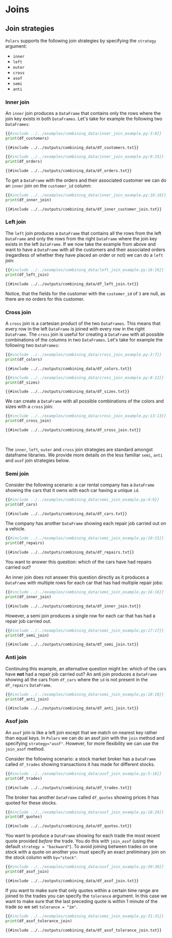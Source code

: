 # Joins

## Join strategies

`Polars` supports the following join strategies by specifying the `strategy` argument:

- `inner`
- `left`
- `outer`
- `cross`
- `asof`
- `semi`
- `anti`

### Inner join

An `inner` join produces a `DataFrame` that contains only the rows where the join key exists in both `DataFrames`. Let's take for example the following two `DataFrames`:

```python
{{#include ../../examples/combining_data/inner_join_example.py:3:8}}
print(df_customers)
```

```text
{{#include ../../outputs/combining_data/df_customers.txt}}
```

```python
{{#include ../../examples/combining_data/inner_join_example.py:9:15}}
print(df_orders)
```

```text
{{#include ../../outputs/combining_data/df_orders.txt}}
```

To get a `DataFrame` with the orders and their associated customer we can do an `inner` join on the `customer_id` column:

```python
{{#include ../../examples/combining_data/inner_join_example.py:16:16}}
print(df_inner_join)
```

```text
{{#include ../../outputs/combining_data/df_inner_customer_join.txt}}
```

### Left join

The `left` join produces a `DataFrame` that contains all the rows from the left `DataFrame` and only the rows from the right `DataFrame` where the join key exists in the left `DataFrame`. If we now take the example from above and want to have a `DataFrame` with all the customers and their associated orders (regardless of whether they have placed an order or not) we can do a `left` join:

```python
{{#include ../../examples/combining_data/left_join_example.py:16:16}}
print(df_left_join)
```

```text
{{#include ../../outputs/combining_data/df_left_join.txt}}
```

Notice, that the fields for the customer with the `customer_id` of `3` are null, as there are no orders for this customer.

### Cross join

A `cross` join is a cartesian product of the two `DataFrames`. This means that every row in the left `DataFrame` is joined with every row in the right `DataFrame`. The `cross` join is useful for creating a `DataFrame` with all possible combinations of the columns in two `DataFrames`. Let's take for example the following two `DataFrames`:

```python
{{#include ../../examples/combining_data/cross_join_example.py:3:7}}
print(df_colors)
```

```text
{{#include ../../outputs/combining_data/df_colors.txt}}
```

```python
{{#include ../../examples/combining_data/cross_join_example.py:8:12}}
print(df_sizes)
```

```text
{{#include ../../outputs/combining_data/df_sizes.txt}}
```

We can create a `DataFrame` with all possible combinations of the colors and sizes with a `cross` join:

```python
{{#include ../../examples/combining_data/cross_join_example.py:13:13}}
print(df_cross_join)
```

```text
{{#include ../../outputs/combining_data/df_cross_join.txt}}
```

<br>

The `inner`, `left`, `outer` and `cross` join strategies are standard amongst dataframe libraries. We provide more details on the less familiar `semi`, `anti` and `asof` join strategies below.

### Semi join

Consider the following scenario: a car rental company has a `DataFrame` showing the cars that it owns with each car having a unique `id`.

```python
{{#include ../../examples/combining_data/semi_join_example.py:4:9}}
print(df_cars)
```

```text
{{#include ../../outputs/combining_data/df_cars.txt}}
```

The company has another `DataFrame` showing each repair job carried out on a vehicle.

```python
{{#include ../../examples/combining_data/semi_join_example.py:10:15}}
print(df_repairs)
```

```text
{{#include ../../outputs/combining_data/df_repairs.txt}}
```

You want to answer this question: which of the cars have had repairs carried out?

An inner join does not answer this question directly as it produces a `DataFrame` with multiple rows for each car that has had multiple repair jobs:

```python
{{#include ../../examples/combining_data/semi_join_example.py:16:16}}
print(df_inner_join)
```

```text
{{#include ../../outputs/combining_data/df_inner_join.txt}}
```

However, a semi join produces a single row for each car that has had a repair job carried out.

```python
{{#include ../../examples/combining_data/semi_join_example.py:17:17}}
print(df_semi_join)
```

```text
{{#include ../../outputs/combining_data/df_semi_join.txt}}
```

### Anti join

Continuing this example, an alternative question might be: which of the cars have **not** had a repair job carried out? An anti join produces a `DataFrame` showing all the cars from `df_cars` where the `id` is not present in the `df_repairs` `DataFrame`.

```python
{{#include ../../examples/combining_data/semi_join_example.py:18:18}}
print(df_anti_join)
```

```text
{{#include ../../outputs/combining_data/df_anti_join.txt}}
```

### Asof join

An `asof` join is like a left join except that we match on nearest key rather than equal keys.
In `Polars` we can do an asof join with the `join` method and specifying `strategy="asof"`. However, for more flexibility we can use the `join_asof` method.

Consider the following scenario: a stock market broker has a `DataFrame` called `df_trades` showing transactions it has made for different stocks.

```python
{{#include ../../examples/combining_data/asof_join_example.py:5:16}}
print(df_trades)
```

```text
{{#include ../../outputs/combining_data/df_trades.txt}}
```

The broker has another `DataFrame` called `df_quotes` showing prices it has quoted for these stocks.

```python
{{#include ../../examples/combining_data/asof_join_example.py:18:29}}
print(df_quotes)
```

```text
{{#include ../../outputs/combining_data/df_quotes.txt}}
```

You want to produce a `DataFrame` showing for each trade the most recent quote provided *before* the trade. You do this with `join_asof` (using the default `strategy = "backward"`).
To avoid joining between trades on one stock with a quote on another you must specify an exact preliminary join on the stock column with `by="stock"`.

```python
{{#include ../../examples/combining_data/asof_join_example.py:30:30}}
print(df_asof_join)
```

```text
{{#include ../../outputs/combining_data/df_asof_join.txt}}
```

If you want to make sure that only quotes within a certain time range are joined to the trades you can specify the `tolerance` argument. In this case we want to make sure that the last preceding quote is within 1 minute of the trade so we set `tolerance = "1m"`.

```python
{{#include ../../examples/combining_data/semi_join_example.py:31:31}}
print(df_asof_tolerance_join)
```

```text
{{#include ../../outputs/combining_data/df_asof_tolerance_join.txt}}
```
